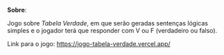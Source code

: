 **Sobre**:

Jogo sobre *Tabela Verdade*, em que serão geradas sentenças lógicas simples e o jogador terá que responder com V ou F (verdadeiro ou falso).

Link para o jogo: 
https://jogo-tabela-verdade.vercel.app/
